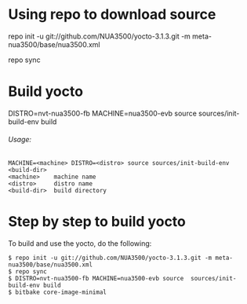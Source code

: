 # Using repo to download source

repo init -u git://github.com/NUA3500/yocto-3.1.3.git -m  meta-nua3500/base/nua3500.xml

repo sync

# Build yocto

DISTRO=nvt-nua3500-fb MACHINE=nua3500-evb source  sources/init-build-env build

###### Usage:
	MACHINE=<machine> DISTRO=<distro> source sources/init-build-env <build-dir>
	<machine>    machine name
	<distro>     distro name
	<build-dir>  build directory

# Step by step to build yocto
To build and use the yocto, do the following:
```
$ repo init -u git://github.com/NUA3500/yocto-3.1.3.git -m meta-nua3500/base/nua3500.xml
$ repo sync
$ DISTRO=nvt-nua3500-fb MACHINE=nua3500-evb source  sources/init-build-env build
$ bitbake core-image-minimal
```
